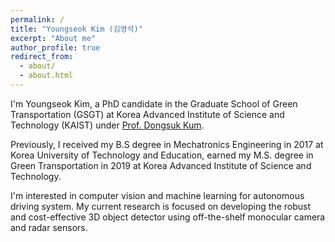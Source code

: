 ```yaml
---
permalink: /
title: "Youngseok Kim (김영석)"
excerpt: "About me"
author_profile: true
redirect_from: 
  - about/
  - about.html
---
```


I'm Youngseok Kim, a PhD candidate in the Graduate School of Green Transportation (GSGT) at Korea Advanced Institute of Science and Technology (KAIST) under [Prof. Dongsuk Kum](http://vdclab.kaist.ac.kr/). 

Previously, I received my B.S degree in Mechatronics Engineering in 2017 at Korea University of Technology and Education, earned my M.S. degree in Green Transportation in 2019 at Korea Advanced Institute of Science and Technology.

I'm interested in computer vision and machine learning for autonomous driving system. My current research is focused on developing the robust and cost-effective 3D object detector using off-the-shelf monocular camera and radar sensors.
